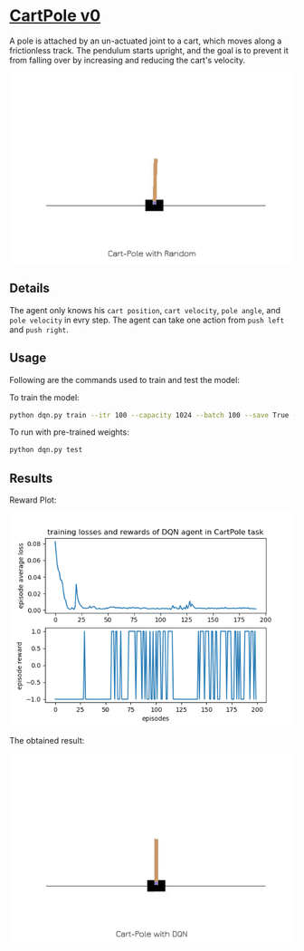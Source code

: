 # [CartPole v0](https://github.com/openai/gym/wiki/CartPole-v0)
A pole is attached by an un-actuated joint to a cart, which moves along a frictionless track. The pendulum starts upright, and the goal is to prevent it from falling over by increasing and reducing the cart's velocity.

<p align="center">
  <img src="/assets/cartpole_random.gif">
</p>

## Details
The agent only knows his `cart position`, `cart velocity`, `pole angle`, and `pole velocity` in evry step. The agent can take one action from `push left` and `push right`.


## Usage
Following are the commands used to train and test the model:

To train the model:
```bash
python dqn.py train --itr 100 --capacity 1024 --batch 100 --save True --plot True
```

To run with pre-trained weights:
```bash
python dqn.py test
```

## Results
Reward Plot:
<p align="center">
  <img src="/assets/cartpole_loss.png">
</p>

The obtained result:
<p align="center">
  <img src="/assets/cartpole_dqn.gif">
</p>
